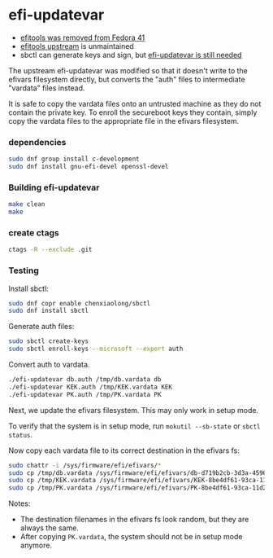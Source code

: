 # efi-updatevar

* [efitools was removed from Fedora 41](https://discussion.fedoraproject.org/t/f41-secure-boot-with-only-your-own-keys/138120)
* [efitools upstream](https://web.git.kernel.org/pub/scm/linux/kernel/git/jejb/efitools.git/) is unmaintained
* sbctl can generate keys and sign, but [efi-updatevar is still needed](https://github.com/Foxboron/sbctl/issues/434)

The upstream efi-updatevar was modified so that it doesn't write to the efivars filesystem directly, but converts the "auth" files to intermediate "vardata" files instead.

It is safe to copy the vardata files onto an untrusted machine as they do not contain the private key. To enroll the secureboot keys they contain, simply copy the vardata files to the appropriate file in the efivars filesystem.

### dependencies

```sh
sudo dnf group install c-development
sudo dnf install gnu-efi-devel openssl-devel
```

### Building efi-updatevar

```sh
make clean
make
```

### create ctags

```sh
ctags -R --exclude .git
```

### Testing

Install sbctl:

```sh
sudo dnf copr enable chenxiaolong/sbctl
sudo dnf install sbctl
```

Generate auth files:

```sh
sudo sbctl create-keys
sudo sbctl enroll-keys --microsoft --export auth
```

Convert auth to vardata.

```sh
./efi-updatevar db.auth /tmp/db.vardata db
./efi-updatevar KEK.auth /tmp/KEK.vardata KEK
./efi-updatevar PK.auth /tmp/PK.vardata PK
```

Next, we update the efivars filesystem.
This may only work in setup mode.

To verify that the system is in setup mode, run `mokutil --sb-state` or `sbctl status`.

Now copy each vardata file to its correct destination in the efivars fs:

```sh
sudo chattr -i /sys/firmware/efi/efivars/*
sudo cp /tmp/db.vardata /sys/firmware/efi/efivars/db-d719b2cb-3d3a-4596-a3bc-dad00e67656f
sudo cp /tmp/KEK.vardata /sys/firmware/efi/efivars/KEK-8be4df61-93ca-11d2-aa0d-00e098032b8c
sudo cp /tmp/PK.vardata /sys/firmware/efi/efivars/PK-8be4df61-93ca-11d2-aa0d-00e098032b8c
```

Notes:

* The destination filenames in the efivars fs look random, but they are always the same.
* After copying `PK.vardata`, the system should not be in setup mode anymore.
